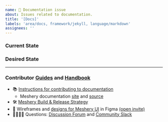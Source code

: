 ```yaml
---
name: 📄 Documentation issue
about: Issues related to documentation.
title: '[Docs]'
labels: 'area/docs, framework/jekyll, language/markdown'
assignees: ''
---
```

### Current State


### Desired State


---

### Contributor [Guides](https://docs.meshplay.io/project/contributing) and [Handbook](https://layer5.io/community/handbook)
- 📚 [Instructions for contributing to documentation](https://docs.meshplay.io/project/contributing/contributing-docs)
   - Meshery documentation [site](https://docs.meshplay.io/) and [source](https://github.com/meshplay/meshplay/tree/master/docs)
- 🛠 [Meshery Build & Release Strategy](https://docs.meshplay.io/project/contributing/build-and-release)
- 🎨 Wireframes and [designs for Meshery UI](https://www.figma.com/file/SMP3zxOjZztdOLtgN4dS2W/Meshery-UI) in Figma [(open invite)](https://www.figma.com/team_invite/redeem/qJy1c95qirjgWQODApilR9)
- 🙋🏾🙋🏼 Questions: [Discussion Forum](http://discuss.meshplay.io) and [Community Slack](https://slack.meshplay.io)
